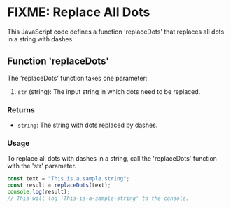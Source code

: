 # FIXME: Replace All Dots

This JavaScript code defines a function 'replaceDots' that replaces all dots in a string with dashes.

## Function 'replaceDots'

The 'replaceDots' function takes one parameter:

1. `str` (string): The input string in which dots need to be replaced.

### Returns

- `string`: The string with dots replaced by dashes.

### Usage

To replace all dots with dashes in a string, call the 'replaceDots' function with the 'str' parameter.

```javascript
const text = "This.is.a.sample.string";
const result = replaceDots(text);
console.log(result);
// This will log 'This-is-a-sample-string' to the console.
